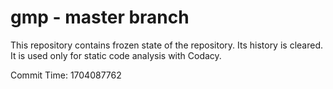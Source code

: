 # gmp - master branch

This repository contains frozen state of the repository.
Its history is cleared. It is used only for static code
analysis with Codacy.

Commit Time: 1704087762